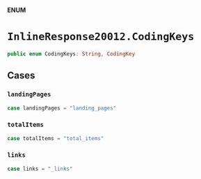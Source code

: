 **ENUM**

# `InlineResponse20012.CodingKeys`

```swift
public enum CodingKeys: String, CodingKey
```

## Cases
### `landingPages`

```swift
case landingPages = "landing_pages"
```

### `totalItems`

```swift
case totalItems = "total_items"
```

### `links`

```swift
case links = "_links"
```
